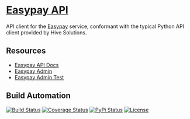 # [Easypay API](http://easypay-api.hive.pt)

API client for the [Easypay](https://www.easypay.pt) service, conformant with the typical Python API client provided by Hive Solutions.

## Resources

- [Easypay API Docs](https://docs.easypay.pt/)
- [Easypay Admin](https://id.easypay.pt/)
- [Easypay Admin Test](https://id.test.easypay.pt/)

## Build Automation

[![Build Status](https://github.com/hivesolutions/easypay-api/workflows/Main%20Workflow/badge.svg)](https://github.com/hivesolutions/easypay-api/actions)
[![Coverage Status](https://coveralls.io/repos/hivesolutions/easypay-api/badge.svg?branch=master)](https://coveralls.io/r/hivesolutions/easypay-api?branch=master)
[![PyPi Status](https://img.shields.io/pypi/v/easypay-api.svg)](https://pypi.python.org/pypi/easypay-api)
[![License](https://img.shields.io/badge/license-Apache%202.0-blue.svg)](https://www.apache.org/licenses/)
